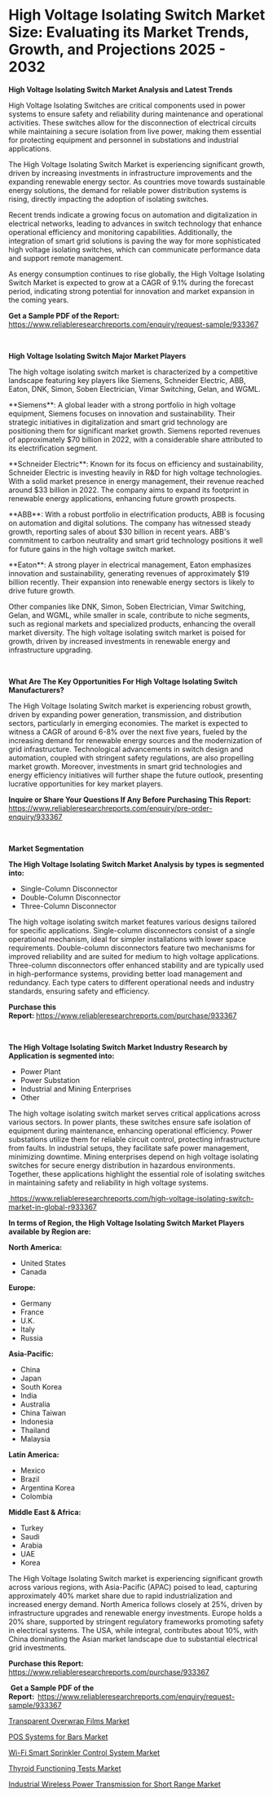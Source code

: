 <p><h1>High Voltage Isolating Switch Market Size: Evaluating its Market Trends, Growth, and Projections 2025 - 2032</h1></p><p><strong>High Voltage Isolating Switch Market Analysis and Latest Trends</strong></p>
<p><p>High Voltage Isolating Switches are critical components used in power systems to ensure safety and reliability during maintenance and operational activities. These switches allow for the disconnection of electrical circuits while maintaining a secure isolation from live power, making them essential for protecting equipment and personnel in substations and industrial applications.</p><p>The High Voltage Isolating Switch Market is experiencing significant growth, driven by increasing investments in infrastructure improvements and the expanding renewable energy sector. As countries move towards sustainable energy solutions, the demand for reliable power distribution systems is rising, directly impacting the adoption of isolating switches.</p><p>Recent trends indicate a growing focus on automation and digitalization in electrical networks, leading to advances in switch technology that enhance operational efficiency and monitoring capabilities. Additionally, the integration of smart grid solutions is paving the way for more sophisticated high voltage isolating switches, which can communicate performance data and support remote management.</p><p>As energy consumption continues to rise globally, the High Voltage Isolating Switch Market is expected to grow at a CAGR of 9.1% during the forecast period, indicating strong potential for innovation and market expansion in the coming years.</p></p>
<p><strong>Get a Sample PDF of the Report:&nbsp;</strong> <a href="https://www.reliableresearchreports.com/enquiry/request-sample/933367?utm_campaign=10&utm_medium=2&utm_source=Github&utm_content=ia&utm_term=24032025&utm_id=high-voltage-isolating-switch">https://www.reliableresearchreports.com/enquiry/request-sample/933367</a></p>
<p>&nbsp;</p>
<p><strong>High Voltage Isolating Switch Major Market Players</strong></p>
<p><p>The high voltage isolating switch market is characterized by a competitive landscape featuring key players like Siemens, Schneider Electric, ABB, Eaton, DNK, Simon, Soben Electrician, Vimar Switching, Gelan, and WGML.</p><p>**Siemens**: A global leader with a strong portfolio in high voltage equipment, Siemens focuses on innovation and sustainability. Their strategic initiatives in digitalization and smart grid technology are positioning them for significant market growth. Siemens reported revenues of approximately $70 billion in 2022, with a considerable share attributed to its electrification segment.</p><p>**Schneider Electric**: Known for its focus on efficiency and sustainability, Schneider Electric is investing heavily in R&D for high voltage technologies. With a solid market presence in energy management, their revenue reached around $33 billion in 2022. The company aims to expand its footprint in renewable energy applications, enhancing future growth prospects.</p><p>**ABB**: With a robust portfolio in electrification products, ABB is focusing on automation and digital solutions. The company has witnessed steady growth, reporting sales of about $30 billion in recent years. ABB's commitment to carbon neutrality and smart grid technology positions it well for future gains in the high voltage switch market.</p><p>**Eaton**: A strong player in electrical management, Eaton emphasizes innovation and sustainability, generating revenues of approximately $19 billion recently. Their expansion into renewable energy sectors is likely to drive future growth.</p><p>Other companies like DNK, Simon, Soben Electrician, Vimar Switching, Gelan, and WGML, while smaller in scale, contribute to niche segments, such as regional markets and specialized products, enhancing the overall market diversity. The high voltage isolating switch market is poised for growth, driven by increased investments in renewable energy and infrastructure upgrading.</p></p>
<p>&nbsp;</p>
<p><strong>What Are The Key Opportunities For High Voltage Isolating Switch Manufacturers?</strong></p>
<p><p>The High Voltage Isolating Switch market is experiencing robust growth, driven by expanding power generation, transmission, and distribution sectors, particularly in emerging economies. The market is expected to witness a CAGR of around 6-8% over the next five years, fueled by the increasing demand for renewable energy sources and the modernization of grid infrastructure. Technological advancements in switch design and automation, coupled with stringent safety regulations, are also propelling market growth. Moreover, investments in smart grid technologies and energy efficiency initiatives will further shape the future outlook, presenting lucrative opportunities for key market players.</p></p>
<p><strong>Inquire or Share Your Questions If Any Before Purchasing This Report:</strong> <a href="https://www.reliableresearchreports.com/enquiry/pre-order-enquiry/933367?utm_campaign=10&utm_medium=2&utm_source=Github&utm_content=ia&utm_term=24032025&utm_id=high-voltage-isolating-switch">https://www.reliableresearchreports.com/enquiry/pre-order-enquiry/933367</a></p>
<p>&nbsp;</p>
<p><strong>Market Segmentation</strong></p>
<p><strong>The High Voltage Isolating Switch Market Analysis by types is segmented into:</strong></p>
<p><ul><li>Single-Column Disconnector</li><li>Double-Column Disconnector</li><li>Three-Column Disconnector</li></ul></p>
<p><p>The high voltage isolating switch market features various designs tailored for specific applications. Single-column disconnectors consist of a single operational mechanism, ideal for simpler installations with lower space requirements. Double-column disconnectors feature two mechanisms for improved reliability and are suited for medium to high voltage applications. Three-column disconnectors offer enhanced stability and are typically used in high-performance systems, providing better load management and redundancy. Each type caters to different operational needs and industry standards, ensuring safety and efficiency.</p></p>
<p><strong>Purchase this Report:&nbsp;</strong><a href="https://www.reliableresearchreports.com/purchase/933367?utm_campaign=10&utm_medium=2&utm_source=Github&utm_content=ia&utm_term=24032025&utm_id=high-voltage-isolating-switch">https://www.reliableresearchreports.com/purchase/933367</a></p>
<p>&nbsp;</p>
<p><strong>The High Voltage Isolating Switch Market Industry Research by Application is segmented into:</strong></p>
<p><ul><li>Power Plant</li><li>Power Substation</li><li>Industrial and Mining Enterprises</li><li>Other</li></ul></p>
<p><p>The high voltage isolating switch market serves critical applications across various sectors. In power plants, these switches ensure safe isolation of equipment during maintenance, enhancing operational efficiency. Power substations utilize them for reliable circuit control, protecting infrastructure from faults. In industrial setups, they facilitate safe power management, minimizing downtime. Mining enterprises depend on high voltage isolating switches for secure energy distribution in hazardous environments. Together, these applications highlight the essential role of isolating switches in maintaining safety and reliability in high voltage systems.</p></p>
<p><a href="https://www.reliableresearchreports.com/high-voltage-isolating-switch-market-in-global-r933367?utm_campaign=10&utm_medium=2&utm_source=Github&utm_content=ia&utm_term=24032025&utm_id=high-voltage-isolating-switch">&nbsp;https://www.reliableresearchreports.com/high-voltage-isolating-switch-market-in-global-r933367</a></p>
<p><strong>In terms of Region, the High Voltage Isolating Switch Market Players available by Region are:</strong></p>
<p>
    <p> <strong> North America: </strong>
        <ul>
            <li>United States</li>
            <li>Canada</li>
        </ul>
        </p> 
    <p> <strong> Europe: </strong>
        <ul>
            <li>Germany</li>
            <li>France</li>
            <li>U.K.</li>
            <li>Italy</li>
            <li>Russia</li>
        </ul>
        </p> 
    <p> <strong> Asia-Pacific: </strong>
        <ul>
            <li>China</li>
            <li>Japan</li>
            <li>South Korea</li>
            <li>India</li>
            <li>Australia</li>
            <li>China Taiwan</li>
            <li>Indonesia</li>
            <li>Thailand</li>
            <li>Malaysia</li>
        </ul>
        </p> 
    <p> <strong> Latin America: </strong>
        <ul>
            <li>Mexico</li>
            <li>Brazil</li>
            <li>Argentina Korea</li>
            <li>Colombia</li>
        </ul>
        </p> 
    <p> <strong> Middle East & Africa: </strong>
        <ul>
            <li>Turkey</li>
            <li>Saudi</li>
            <li>Arabia</li>
            <li>UAE</li>
            <li>Korea</li>
        </ul>
    </p>
    </p>
<p><p>The High Voltage Isolating Switch market is experiencing significant growth across various regions, with Asia-Pacific (APAC) poised to lead, capturing approximately 40% market share due to rapid industrialization and increased energy demand. North America follows closely at 25%, driven by infrastructure upgrades and renewable energy investments. Europe holds a 20% share, supported by stringent regulatory frameworks promoting safety in electrical systems. The USA, while integral, contributes about 10%, with China dominating the Asian market landscape due to substantial electrical grid investments.</p></p>
<p><strong>Purchase this Report: </strong><a href="https://www.reliableresearchreports.com/purchase/933367?utm_campaign=10&utm_medium=2&utm_source=Github&utm_content=ia&utm_term=24032025&utm_id=high-voltage-isolating-switch">https://www.reliableresearchreports.com/purchase/933367</a></p>
<p>&nbsp;<strong>Get a Sample PDF of the Report:&nbsp;&nbsp;</strong><a href="https://www.reliableresearchreports.com/enquiry/request-sample/933367?utm_campaign=10&utm_medium=2&utm_source=Github&utm_content=ia&utm_term=24032025&utm_id=high-voltage-isolating-switch">https://www.reliableresearchreports.com/enquiry/request-sample/933367</a></p>
<p><strong></strong></p>
<p><p><a href="https://github.com/ikokwuihepa/Market-Research-Report-List-1/blob/main/transparent-overwrap-films-market.md?utm_campaign=10&utm_medium=2&utm_source=Github&utm_content=ia&utm_term=24032025&utm_id=high-voltage-isolating-switch">Transparent Overwrap Films Market</a></p><p><a href="https://github.com/alekitanis/Market-Research-Report-List-1/blob/main/pos-systems-for-bars-market.md?utm_campaign=10&utm_medium=2&utm_source=Github&utm_content=ia&utm_term=24032025&utm_id=high-voltage-isolating-switch">POS Systems for Bars Market</a></p><p><a href="https://github.com/kumadenthela/Market-Research-Report-List-1/blob/main/wi-fi-smart-sprinkler-control-system-market.md?utm_campaign=10&utm_medium=2&utm_source=Github&utm_content=ia&utm_term=24032025&utm_id=high-voltage-isolating-switch">Wi-Fi Smart Sprinkler Control System Market</a></p><p><a href="https://github.com/vaeilabin/Market-Research-Report-List-1/blob/main/thyroid-functioning-tests-market.md?utm_campaign=10&utm_medium=2&utm_source=Github&utm_content=ia&utm_term=24032025&utm_id=high-voltage-isolating-switch">Thyroid Functioning Tests Market</a></p><p><a href="https://github.com/bilkbitsch/Market-Research-Report-List-1/blob/main/industrial-wireless-power-transmission-for-short-range-market.md?utm_campaign=10&utm_medium=2&utm_source=Github&utm_content=ia&utm_term=24032025&utm_id=high-voltage-isolating-switch">Industrial Wireless Power Transmission for Short Range Market</a></p></p>